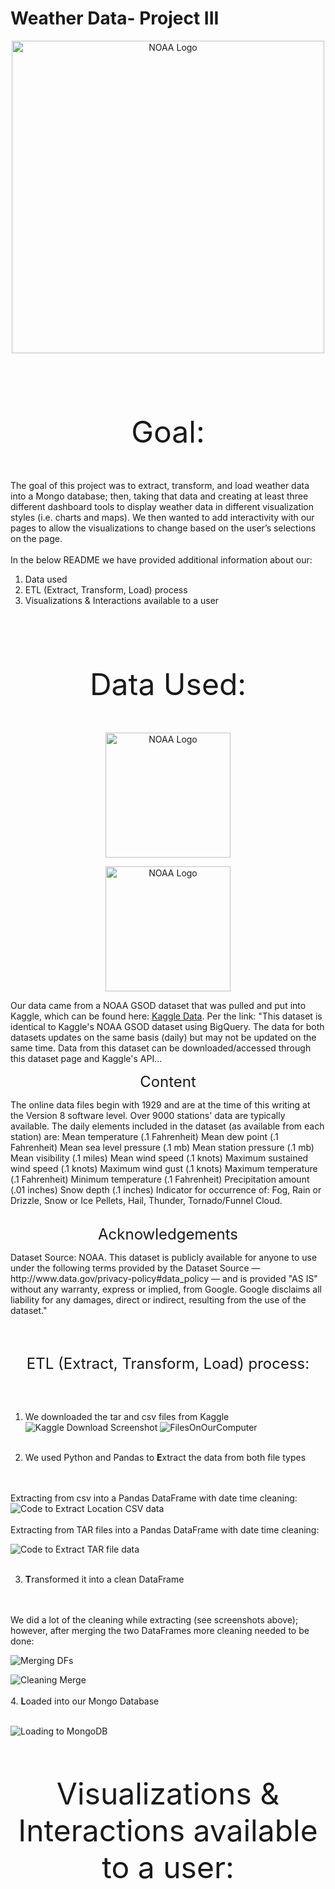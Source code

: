 # Weather Data- Project III

<p align="center"> 
<img src="https://github.com/Jagjeet/weatherdata-project/blob/main/Screenshots/markus-spiske-Skf7HxARcoc-unsplash.jpg?raw=true" alt="NOAA Logo" width="500"/>
</p>

<br></br>
<font size="15">
<p align="center"> 
Goal:
</p>
</font>

The goal of this project was to extract, transform, and load weather data into a Mongo database; then, taking that data and creating at least three different dashboard tools to display weather data in different visualization styles (i.e. charts and maps). We then wanted to add interactivity with our pages to allow the visualizations to change based on the user’s selections on the page.
<br></br>
In the below README we have provided additional information about our:

1. Data used
2. ETL (Extract, Transform, Load) process
3. Visualizations & Interactions available to a user


<br></br>
<font size="15">
<p align="center">  
Data Used:
</p>
</font>

<p align="center">  
<img src="https://storage.googleapis.com/kaggle-competitions/kaggle/3136/media/kaggle-transparent.svg" alt="NOAA Logo" width="200"/>
</p>

<p align="center">  
<img src="https://www.omao.noaa.gov/sites/default/files/media/NOAA-Logo_large_no%20back.png" alt="NOAA Logo" width="200"/>
</p>

Our data came from a NOAA GSOD dataset that was pulled and put into Kaggle, which can be found here: <a href="https://www.kaggle.com/noaa/noaa-global-surface-summary-of-the-day" target="_top">Kaggle Data</a>. Per the link:
"This dataset is identical to Kaggle's NOAA GSOD dataset using BigQuery. The data for both datasets updates on the same basis (daily) but may not be updated on the same time. Data from this dataset can be downloaded/accessed through this dataset page and Kaggle's API...

<p align="center">  <font size="5">Content</font></p>
The online data files begin with 1929 and are at the time of this writing at the Version 8 software level. Over 9000 stations' data are typically available. The daily elements included in the dataset (as available from each station) are: Mean temperature (.1 Fahrenheit) Mean dew point (.1 Fahrenheit) Mean sea level pressure (.1 mb) Mean station pressure (.1 mb) Mean visibility (.1 miles) Mean wind speed (.1 knots) Maximum sustained wind speed (.1 knots) Maximum wind gust (.1 knots) Maximum temperature (.1 Fahrenheit) Minimum temperature (.1 Fahrenheit) Precipitation amount (.01 inches) Snow depth (.1 inches) Indicator for occurrence of: Fog, Rain or Drizzle, Snow or Ice Pellets, Hail, Thunder, Tornado/Funnel Cloud.
<br></br>
<p align="center"> <font size="5"> Acknowledgements</font></p>
Dataset Source: NOAA. This dataset is publicly available for anyone to use under the following terms provided by the Dataset Source — http://www.data.gov/privacy-policy#data_policy — and is provided "AS IS" without any warranty, express or implied, from Google. Google disclaims all liability for any damages, direct or indirect, resulting from the use of the dataset."


<br></br>
<p align="center"> <font size="5"> ETL (Extract, Transform, Load) process:
</font></p>
<br></br>

1. We downloaded the tar and csv files from Kaggle
![Kaggle Download Screenshot](https://raw.githubusercontent.com/Jagjeet/weatherdata-project/main/Screenshots/Kaggle_screenshot_dl.PNG)
![FilesOnOurComputer](https://github.com/Jagjeet/weatherdata-project/blob/main/Screenshots/FilesScreenshots.PNG?raw=true)
<br></br>

2. We used Python and Pandas to <b>E</b>xtract the data from both file types 

<br></br>
Extracting from csv into a Pandas DataFrame with date time cleaning:
![Code to Extract Location CSV data](https://github.com/Jagjeet/weatherdata-project/blob/main/Screenshots/Station_location_code.PNG?raw=true)
<br></br>
Extracting from TAR files into a Pandas DataFrame with date time cleaning:

![Code to Extract TAR file data](https://github.com/Jagjeet/weatherdata-project/blob/main/Screenshots/Tar_file_extract_code.PNG?raw=true)
<br></br>

3. <b>T</b>ransformed it into a clean DataFrame

<br></br>
We did a lot of the cleaning while extracting (see screenshots above); however, after merging the two DataFrames more cleaning needed to be done:

![Merging DFs](Screenshots\mergingDFs.PNG)

![Cleaning Merge](https://github.com/Jagjeet/weatherdata-project/blob/main/Screenshots/cleaningmerge.PNG?raw=true)
<br></br>
4. <b>L</b>oaded into our Mongo Database
<br></br>

![Loading to MongoDB](https://github.com/Jagjeet/weatherdata-project/blob/main/Screenshots/SendtoMongo.PNG?raw=true)


<br></br>
<p align="center"> <font size="15">Visualizations & Interactions available to a user:</font></p>
<br></br>

